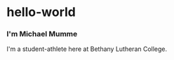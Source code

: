 # hello-world
<h3>
  I'm Michael Mumme
</h3>
<p>
  I'm a student-athlete here at Bethany Lutheran College.
</p>
